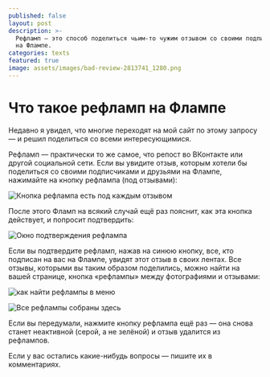 ```yaml
---
published: false
layout: post
description: >-
  Рефламп — это способ поделиться чьим-то чужим отзывом со своими подписчиками
  на Флампе.
categories: texts
featured: true
image: assets/images/bad-review-2813741_1280.png
---
```

# Что такое рефламп на Флампе

Недавно я увидел, что многие переходят на мой сайт по этому запросу — и решил поделиться со всеми интересующимися.

Рефламп — практически то же самое, что репост во ВКонтакте или другой социальной сети. Если вы увидите отзыв, которым хотели бы поделиться со своими подписчиками и друзьями на Флампе, нажимайте на кнопку рефлампа (под отзывами):

![Кнопка рефлампа есть под каждым отзывом]({{site.baseurl}}/assets/images/reflamp-button.png)

После этого Фламп на всякий случай ещё раз пояснит, как эта кнопка действует, и попросит подтвердить:

![Окно подтверждения рефлампа]({{site.baseurl}}/assets/images/reflamp-okno.png)

Если вы подтвердите рефламп, нажав на синюю кнопку, все, кто подписан на вас на Флампе, увидят этот отзыв в своих лентах. Все отзывы, которыми вы таким образом поделились, можно найти на вашей странице, кнопка «рефлампы» между фотографиями и отзывами:

![как найти рефлампы в меню]({{site.baseurl}}/assets/images/reflamp-menu.png)

![Все рефлампы собраны здесь]({{site.baseurl}}/assets/images/reflamp-itog.png)

Если вы передумали, нажмите кнопку рефлампа ещё раз — она снова станет неактивной (серой, а не зелёной) и отзыв удалится из рефлампов.

Если у вас остались какие-нибудь вопросы — пишите их в комментариях.